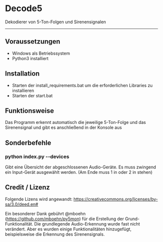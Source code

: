 # Decode5
Dekodierer von 5-Ton-Folgen und Sirenensignalen

---
## Voraussetzungen
- Windows als Betriebssystem
- Python3 installiert

## Installation
- Starten der install_requirements.bat um die erforderlichen Libraries zu installieren
- Starten der start.bat

## Funktionsweise
Das Programm erkennt automatisch die jeweilige 5-Ton-Folge und das Sirenensignal und gibt es anschließend in der Konsole aus

## Sonderbefehle
### python index.py --devices
Gibt eine Übersicht der abgeschlossenen Audio-Geräte.
Es muss zwingend ein Input-Gerät ausgewählt werden. (Am Ende muss 1 in oder 2 in stehen)

## Credit / Lizenz
Folgende Lizens wird angewandt: https://creativecommons.org/licenses/by-sa/3.0/deed.en#

Ein besonderer Dank gebührt @mboehn (https://github.com/mboehn/py5mon) für die Erstellung der Grund-Funktionalität.
Die grundlegende Audio-Erkennung wurde fast nicht verändert.
Aber es wurden einige Funktionalitäten hinzugefügt, beispielsweise die Erkennung des Sirenensignals.
